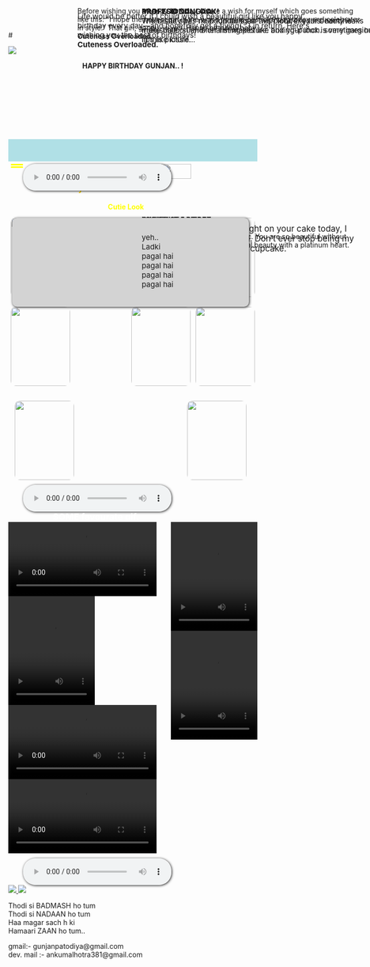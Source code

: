 #<html>
<head>
<title>gunjanBday</title>
<meta expr:content='data:blog.isMobile ? "width=device-width,initial-scale=1.0,minimum-scale=1.0,maximum-scale=1.0" : "width=1100"' name='viewport'/>
<b:include data='blog' name='all-head-content'/>
<meta charset="UTF-8">
<meta name="viewport" content="width=device-width,initial-scale=1.0">
<style>
*{margin:0;
padding:0;}

.top img{
height:40%;
width:100%;
position:absolute;
}

.marq{
height:8%;
width:100%;
background-color:white;
opacity:0.8;
margin:80px 0px 0px 0px;
position:absolute;
box-shadow:2px 2px 5px;
}
.wish{
text-align:center;
margin:15px auto;
font-weight:bold;
}
.c1{
 color:fuchsia;
}
.c2{
color:orangered;
}
.c3{
color:darkblue;
}
.name{
color:gold;
position:absolute;
margin:35px 0px 0px 95px;
font-size:25px;
}
.burgr{
position:absolute;
height:15px;
width:25px;
margin:5px 5px;
float:left;
}
.div1{
height:3px;
width:25px;
background:white;
border:none;
border-radius:10px;
background:yellow;
}

.div2{
height:3px;
width:25px;
background:white;
border:none;
border-radius:10px;
margin:2px 0px 0px 0px;
background:yellow;
}
.div3{
height:3px;
width:25px;
background:white;
border:none;
border-radius:10px;
margin:2px 0px 0px 0px;
background:yellow;
}
.svg{
height:30px;
width:60px;
position:absolute;
margin:5px 0px 0px 310px;
}

.sec1{
width:100%;
height:1550px;
position:absolute;
margin-top:225px;
background:linear-gradient(to bottom right, red, blueviolet);
}
audio{
position:relative;
margin:5px 0px 0px 30px;
box-shadow:1px 1px 5px;
border:none;
border-radius:25px;
}

.one{
height:180px;
width:95%;
box-shadow:1px 1px 5px;
position:relative;
margin:20px 8px;
border:none;
border-radius:10px;
background:thistle;
}
.one1{
position:raletive;
height:160px;
width:120px;
margin:10px 5px;
border-radius:10px;
float:left;
}
.p1{
display:inline;
position:absolute;
float:right;
margin:5px 10px;
font-size:14px;
}
.cute{
position:relative;
top:10px;
left:40%;
color:yellow;
}

.two{
height:180px;
width:95%;
box-shadow:1px 1px 5px;
position:relative;
margin:0px 8px;
border:none;
border-radius:10px;
background:palegoldenrod;
}
.two2{
position:raletive;
height:160px;
width:120px;
margin:10px 5px;
border-radius:10px;
float:right;
}
.last{
height:180px;
width:95%;
box-shadow:1px 1px 5px;
position:relative;
margin:10px 8px;
border:none;
border-radius:10px;
background:thistle;
}
.last img{
position:raletive;
height:160px;
width:120px;
margin:10px 5px;
border-radius:10px;
}
.pgl1{
float:left;
}
.pgl2{
float:right;
}
.para{
font-size:15px;
display:inline;
position:relative;
top:30px;
left:10px;
}

.sec2{
position:absolute;
width:100%;
height:750px;
margin-top:1780px;
background:linear-gradient(to bottom right,purple,navy);;
}
.fav{
position:relative;
font-size:18px;
font-weight:bold;
margin-left:90px;
margin-top:10px;
color:white;
}

.anim1{
height:220px;
width:175px;
position:relative;
float:left;
}
.anim3{
height:220px;
width:175px;
position:relative;
float:right;
}
.anim2{
height:220px;
width:175px;
position:relative;
float:left;
}
.anim4{
height:220px;
width:175px;
position:relative;
float:right;}

.anim5{
height:220px;
width:175px;
position:relative;
float:left;
}

.anim6{
height:220px;
width:175px;
position:relative;
float:right;}

.footer{
position:absolute;
margin-top:2540px;
width:100%;
height:250px;
background: linear-gradient(to bottom right,yellow,darkturquoise,darkkhaki);
opacity:0.5;
}

.footer  img{
   position:relative;
   height:50px;
   widtg:50px;
   display:inline;
   border-radius:50%;
   margin:10px 0px 0px 10px;
   box-shadow:4px 4px 10px;
  
}

.insvg{ 
left:100px;
}

.linksvg{
left:120;
}

.shayri{
position:relative;
font-size:21px;
margin:10px 50px;
}

.mail{
position:relative;
margin:5px 50px;
font-size:12px;
color:slateblue;
}
</style>
</head>
<body>
<nav class="nav">
<div class="top">	
<img src="Top.jpg">
<div class="marq">
<p class="wish">HAPPY BIRTHDAY GUNJAN..  !</p>
</div>
<div class="marq" style="margin:140px 0px 0px 0px; background:powderblue;">
<marquee>
<p class="wish" style="font-size:12px;">
<span class="c1">I WISH YOU</span><span class="c2"> HAPPY HAPPY BIRTHDAY , </span><span class="c3"> HAPPY BIRTHDAY TO YOU...!</span>
</p>
</marquee>
</div>
<p class="name"> Gunjan Patodia</p>
<div class="burgr">
<div class="div1"></div>
<div class="div2"></div>
<div class="div3"></div>
</div>
</div>
<img class="svg" src="woman.svg" >
</nav>
<section class="sec1">
<audio controls="autoplay" loop >
<source src="birthdaysong2.mp3" type="audio/mp3">
</audio>
<b><p class="cute">Cutie Look </p></b>
<div class="one">
<img class="one1" src="cute1.jpg">
<p class="p1" style="top:10px;">
Before wishing you a happy birthday,
 I have a wish for myself which goes something like this: "I hope the hottest girl in the world has the best birthday today and celebrates in style." That girl, gappu, is you. Happy birthday, baby.<br>
 <b>Cuteness Overloaded.</b>
</p>
</div>
<div class="two">
<img class="two2" src="cute2.jpg">
<p class="p1" style="float:left; width:50%; top:20px; font-size:15px;">
 Life would be better if I could wish a beautiful girl like you happy birthday every day—and hopefully get a flying(...) in return. Here's wishing you the best of birthdays!<br>
 <b>Cuteness Overloaded.</b>
</p>
</div>
<div class="one" style="top:0px; background:lightgreen;">
<img class="one1" src="owner.jpg">
<p class="p1">
<b>OWNER OF A HEART</b><br>
<span style=" font-size:17px;">For every candle that you light on your cake today, I wish you happiness tenfold. Don’t ever stop being my soul mate. Happy birthday, cupcake.</span>
</p>
</div>
<div class="two" style="top:0px; background:mediumturquoise;">
<img class="two2" src="pro.jpg">
<p class="p1" style="float:left; width:50%; top:10px; font-size:15px;">
<b>PROFESIONAL LOOK</b> <br>
The beauty has no boundaries in this picture. your beauty is irresistible. such a charming picture. and your look is very gargious in this picture.
</p>
</div>
<div class="one" style=" background:hotpink;">
<img class="one1" src="bride.jpg">
<p class="p1">
<b>LOOK LIKE A BRIDE </b><br>
this pic Just an icon of bride.<br>
Ooo! My eyes are stuck to the pic.
You are so beautiful without makeup. It looks amazing.
Natural beauty with a platinum heart.
</p>
</div>
<div class="two">
<img class="two2" src="muhtod.jpg">
<p class="p1" style="float:left; width:50%; top:10px; font-size:15px;">
<b>MUH TOD DUNGAA..!</b> <br>
When she say " muh tod dungaa".with look like this.
her cheaks make balloon  and her fist makes like boxing-punch. sometimes her lips like kissiii...
</p>
</div>
<div class="last" style="top:10px; background:lightgray;">
<img class="pgl1"  src="pgl1.jpg">
<img class="pgl2" src="pgl2.jpg">
<p class="para">
yeh..<br>
Ladki <br>
pagal hai<br>
pagal hai<br>
pagal hai<br>
pagal hai<br>
</p>
</div>
<audio controls="autoplay" loop style="margin-top:10px;" >
<source src="gunjan.mp3" type="audio/mp3">
</audio>
</section>
<section class="sec2">
<span class="fav">SOME favourate gif.</span>
<video controls="autoplay" loop class="anim1">
<source src="anim1.mp4" type="video/mp4">
</video>
<video controls="autoplay" loop class="anim3">
<source src="anim3.mp4" type="video/mp4">
</video>
<video controls="autoplay" loop class="anim2">
<source src="anim2.mp4" type="video/mp4">
</video>
<video controls="autoplay" loop class="anim4">
<source src="anim4.mp4" type="video/mp4">
</video>
<video controls="autoplay" loop class="anim5">
<source src="anim5.mp4" type="video/mp4">
</video>
<video controls="autoplay" loop class="anim6">
<source src="anim6.mp4" type="video/mp4">
</video>
<audio controls="autoplay" loop style="margin-top:10px; position:relative;" >
<source src="birthdaysong1.mp3" type="audio/mp3">
</audio>
</section>
<section class="footer">
<a href="https://instagram.com/gunjan_patodia46?igshid=1ep6j7t5iqqsa">
<img class="insvg" src="instagram (1).svg">
</a>
<a href="https://www.linkedin.com/in/gunjan-patodia-318188201">
<img class="linksvg" src="linkedin.svg">
</a>

<p class="shayri">
Thodi si  BADMASH ho tum <br>
Thodi si NADAAN  ho tum <br>
Haa magar  sach h ki  <br>
Hamaari ZAAN  ho tum..<br>
</p>
<p class="mail"> 
gmail:- gunjanpatodiya@gmail.com  <br>
dev. mail :- ankumalhotra381@gmail.com
</p>
</section>
</body>
</html>
